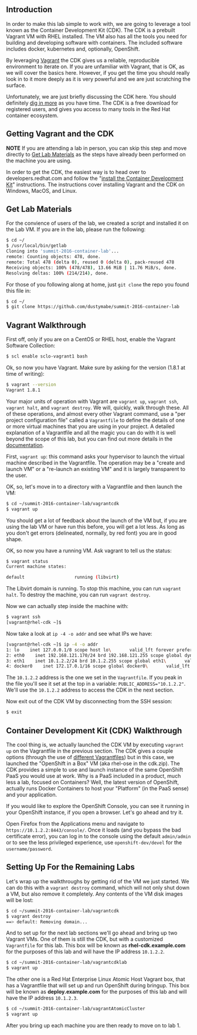 ## Introduction

In order to make this lab simple to work with, we are going to leverage
a tool known as the Container Development Kit (CDK). The CDK is a prebuilt 
Vagrant VM with RHEL installed. The VM also has all the tools you need for
building and developing software with containers. The included
software includes docker, kubernetes and, optionally, OpenShift. 

By leveraging [Vagrant](https://www.vagrantup.com/) the CDK gives us a reliable, 
reproducible environment to iterate on. If you are unfamiliar with Vagrant, 
that is OK, as we will cover the basics here. However, if you get the time you 
should really look in to it more deeply as it is very powerful and we are just 
scratching the surface.

Unfortunately, we are just briefly discussing the CDK here. You should definitely 
[dig in more](http://developers.redhat.com/products/cdk/) as you have time.
The CDK is a free download for registered users, and gives you access to
many tools in the Red Hat container ecosystem.

## Getting Vagrant and the CDK

**NOTE** If you are attending a lab in person, you can skip this step
         and move directly to [Get Lab Materials](#get-lab-materials) as 
         the steps have already been performed on the machine you are using.

In order to get the CDK, the easiest way is to head over to developers.redhat.com 
and follow the "[install the Container Development Kit](http://developers.redhat.com/products/cdk/get-started/)" 
instructions. The instructions cover installing Vagrant and the CDK on Windows, 
MacOS, and Linux. 

## Get Lab Materials

For the convience of users of the lab, we created a script and installed it on the Lab VM. If you are in the lab, please run the following:

```bash
$ cd ~/
$ /usr/local/bin/getlab 
Cloning into 'summit-2016-container-lab'...
remote: Counting objects: 478, done.
remote: Total 478 (delta 0), reused 0 (delta 0), pack-reused 478
Receiving objects: 100% (478/478), 13.66 MiB | 11.76 MiB/s, done.
Resolving deltas: 100% (214/214), done.
```

For those of you following along at home, just `git clone` the repo you 
found this file in:

```bash
$ cd ~/
$ git clone https://github.com/dustymabe/summit-2016-container-lab
```

## Vagrant Walkthrough

First off, only if you are on a CentOS or RHEL host, enable the Vagrant Software Collection:

```bash
$ scl enable sclo-vagrant1 bash
```

Ok, so now you have Vagrant. Make sure by asking for the version (1.8.1 at time of writing):

```bash
$ vagrant --version
Vagrant 1.8.1
```

Your major units of operation with Vagrant are `vagrant up`, `vagrant ssh`, 
`vagrant halt`, and `vagrant destroy`. We will, quickly, walk through these. 
All of these operations, and almost every other Vagrant command, use a "per 
project configuration file" called a `Vagrantfile` to define the details of 
one or more virtual machines that you are using in your project. A detailed 
explanation of a Vagrantfile and all the magic you can do with it is well 
beyond the scope of this lab, but you can find out more details in the 
[documentation](https://www.vagrantup.com/docs/vagrantfile/).


First, `vagrant up`: this command asks your hypervisor to launch the virtual 
machine described in the Vagrantfile. The operation may be a "create and launch 
VM" or a "re-launch an existing VM" and it is largely transparent to the user. 
 
OK, so, let's move in to a directory with a Vagrantfile and then launch the VM:

```bash
$ cd ~/summit-2016-container-lab/vagrantcdk
$ vagrant up
```

You should get a lot of feedback about the launch of the VM but, if you are using the lab VM or have run this before, you will get a lot less. As long as you don't get errors (delineated, normally, by red font) you are in good shape.

OK, so now you have a running VM. Ask vagrant to tell us the status:

```bash
$ vagrant status
Current machine states:

default                   running (libvirt)
```

The Libvirt domain is running. To stop this machine, you can run
`vagrant halt`. To destroy the machine, you can run `vagrant destroy`.

Now we can actually step inside the machine with:

```bash
$ vagrant ssh
[vagrant@rhel-cdk ~]$ 
```

Now take a look at `ip -4 -o addr` and see what IPs we have: 

```bash
[vagrant@rhel-cdk ~]$ ip -4 -o addr
1: lo    inet 127.0.0.1/8 scope host lo\       valid_lft forever preferred_lft forever
2: eth0    inet 192.168.121.170/24 brd 192.168.121.255 scope global dynamic eth0\       valid_lft 3430sec preferred_lft 3430sec
3: eth1    inet 10.1.2.2/24 brd 10.1.2.255 scope global eth1\       valid_lft forever preferred_lft forever
4: docker0    inet 172.17.0.1/16 scope global docker0\       valid_lft forever preferred_lft forever
```

The `10.1.2.2` address is the one we set in the `Vagrantfile`. If you
peak in the file you'll see it set at the top in a variable: 
`PUBLIC_ADDRESS="10.1.2.2"`. We'll use the `10.1.2.2` address to
access the CDK in the next section.

Now exit out of the CDK VM by disconnecting from the SSH session:

```bash
$ exit
```

## Container Development Kit (CDK) Walkthrough

The cool thing is, we actually launched the CDK VM by executing `vagrant up` on
the Vagrantfile in the previous section. The CDK gives a couple options (through the use of 
[different Vagrantfiles](https://developers.redhat.com/download-manager/file/cdk-2.0.0.zip)) 
but in this case, we launched the "OpenShift in a Box" VM (aka rhel-ose in 
the cdk.zip). The CDK provides a simple to use and launch instance of the 
same OpenShift PaaS you would use at work. Why is a PaaS included in a product, 
much less a lab, focused on Containers? Well, the latest version of OpenShift, 
actually runs Docker Containers to host your "Platform" (in the PaaS sense) 
and your application.

If you would like to explore the OpenShift Console, you can see it running in your OpenShift instance, if you open a browser. Let's go ahead and try it. 

Open Firefox from the Applications menu and navigate to `https://10.1.2.2:8443/console/`. Once it loads (and you bypass the bad certificate error), you can log in to the console using the default `admin/admin` or to see the less privileged experience, use `openshift-dev/devel` for the `username/password`.

## Setting Up For the Remaining Labs

Let's wrap up the walkthroughs by getting rid of the VM we just
started. We can do this with a `vagrant destroy` command, which will
not only shut down a VM, but also remove it completely. Any contents
of the VM disk images will be lost:

```bash
$ cd ~/summit-2016-container-lab/vagrantcdk
$ vagrant destroy
==> default: Removing domain...
```

And to set up for the next lab sections we'll go ahead and bring up
two Vagrant VMs. One of them is still the CDK, but with a customized
`Vagrantfile` for this lab. This box will be known as **rhel-cdk.example.com** 
for the purposes of this lab and will have the IP address `10.1.2.2`.

```bash
$ cd ~/summit-2016-container-lab/vagrantcdklab
$ vagrant up
```

The other one is a Red Hat Enterprise Linux Atomic Host Vagrant box, 
that has a Vagrantfile that will set up and run OpenShift during bringup.
This box will be known as **deploy.example.com** for the purposes of
this lab and will have the IP address `10.1.2.3`.

```bash
$ cd ~/summit-2016-container-lab/vagrantAtomicCluster
$ vagrant up
```

After you bring up each machine you are then ready to move on to lab 1.
